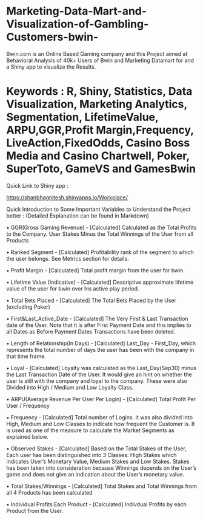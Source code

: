 # Marketing-Data-Mart-and-Visualization-of-Gambling-Customers-bwin-
Bwin.com is an Online Based Gaming company and this Project aimed at Behavioral Analysis of 40k+ Users of Bwin and Marketing Datamart for and a Shiny app to visualize the Results.

# Keywords : R, Shiny, Statistics, Data Visualization, Marketing Analytics, Segmentation, LifetimeValue, ARPU,GGR,Profit Margin,Frequency, LiveAction,FixedOdds, Casino Boss Media and Casino Chartwell, Poker, SuperToto, GameVS and GamesBwin   

Quick Link to Shiny app : 

https://shanbhagnitesh.shinyapps.io/Workplace/

Quick Introduction to Some Important Variables to Understand the Project better :
(Detailed Explanation can be found in Markdown)

• GGR(Gross Gaming Revenue) - [Calculated] Calculated as the Total Profits to the Company. User
Stakes Minus the Total Winnings of the User from all Products

• Ranked Segment - [Calculated] Profitability rank of the segment to which the user belongs. See
Metrics section for details.

• Profit Margin - [Calculated] Total profit margin from the user for bwin.

• Lifetime Value (Indicative) - [Calculated] Descriptive approximate lifetime value of the user for
bwin over his active play period.

• Total Bets Placed - [Calculated] The Total Bets Placed by the User (excluding Poker)

• First&Last_Active_Date - [Calculated] The Very First & Last Transaction date of the User. Note
that it is after First Payment Date and this implies to all Dates as Before Payment Dates Transactions
have been deleted.

• Length of Relationship(In Days) - [Calculated] Last_Day - First_Day, which represents the total
number of days the user has been with the company in that time frame.

• Loyal - [Calculated] Loyalty was calculated as the Last_Day(Sep30) minus the Last Transaction Date
of the User. It would give an hint on whether the user is still with the company and loyal to the
company. These were also Divided into High / Medium and Low Loyalty Class.

• ARPU(Average Revenue Per User Per Login) - [Calculated] Total Profit Per User / Frequency

• Frequency - [Calculated] Total number of Logins. It was also divided into High, Medium and Low
Classes to indicate how frequent the Customer is. It is used as one of the measure to calculate the
Market Segments as explained below.

• Observed Stakes - [Calculated] Based on the Total Stakes of the User, Each user has been distinguished
into 3 Classes: High Stakes which indicates User’s Monetary Value, Medium Stakes and Low Stakes.
Stakes has been taken into consideration because Winnings depends on the User’s game and does not
give an indication about the User’s monetary value.

• Total Stakes/Winnings - [Calculated] Total Stakes and Total Winnings from all 4 Products has been
calculated

• Individual Profits Each Product - [Calculated] Indivdual Profits by each Product from the User.
